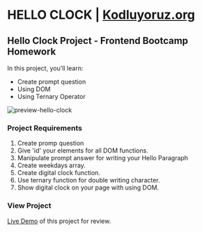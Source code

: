 # HELLO CLOCK | [Kodluyoruz.org](https://www.kodluyoruz.org/)

## Hello Clock Project - Frontend Bootcamp Homework

In this project, you'll learn:
- Create prompt question
- Using DOM
- Using Ternary Operator

![preview-hello-clock](https://github.com/emrahsusam/Hello-Clock/blob/16400972c3526b092758fc31c7da21e787a70e18/Kodluyoruz%20Javascript%20Saat%20%C3%96devi.gif)


### Project Requirements

1. Create promp question
2. Give 'id' your elements for all DOM functions.
3. Manipulate prompt answer for writing your Hello Paragraph 
4. Create weekdays array.
5. Create digital clock function.
6. Use ternary function for double writing character.
7. Show digital clock on your page with using DOM.

### View Project

[Live Demo](https://emrahsusam.github.io/Hello-Clock/) of this project for review.
